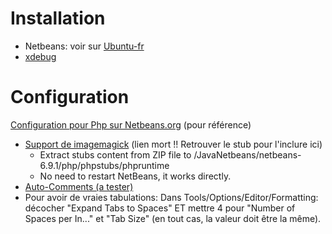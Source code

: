 # Installation

- Netbeans: voir sur [Ubuntu-fr](http://doc.ubuntu-fr.org/netbeans)
- [xdebug](apt://php5-xdebug)

# Configuration

[Configuration pour Php sur
Netbeans.org](http://netbeans.org/kb/docs/php/configure-php-environment-ubuntu.html)
(pour référence)

- [Support de
  imagemagick](http://blog.iskierka.info/index.php/2010/11/02/netbeans-autocompletion-php-modules-automatic-stub-generation-imagemagick-imagick/)
  (lien mort !! Retrouver le stub pour l'inclure ici)
  - Extract stubs content from ZIP file to
    <NetBeansInstalledFolder>/JavaNetbeans/netbeans-6.9.1/php/phpstubs/phpruntime
  - No need to restart NetBeans, it works directly.
- [Auto-Comments (a
  tester)](http://fr.netbeans.org/edi/articles/concours/auto-comment.html)
- Pour avoir de vraies tabulations: Dans
  Tools/Options/Editor/Formatting: décocher "Expand Tabs to Spaces" ET
  mettre 4 pour "Number of Spaces per In..." et "Tab Size" (en tout cas,
  la valeur doit être la même).